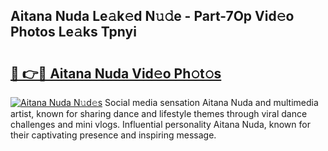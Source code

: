 ## Aitana Nuda Le𝚊k𝚎d N𝚞𝚍e - Part-7Op Vid𝚎o Photos Le𝚊ks Tpnyi

# <h2><a href="http://fbb9i75.evod.top/?m=Aitana+Nuda">🔗 👉🔴 Aitana Nuda Vid𝚎o Ph𝚘t𝚘s</a></h2>

[![Aitana Nuda N𝚞d𝚎s](https://i.imgur.com/8V9OHl7.gif)](http://fbb9i75.evod.top/?m=Aitana+Nuda)
Social media sensation Aitana Nuda and multimedia artist, known for sharing dance and lifestyle themes through viral dance challenges and mini vlogs. Influential personality Aitana Nuda, known for their captivating presence and inspiring message. 
